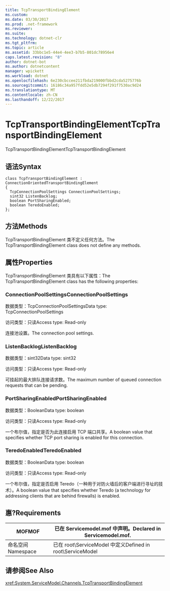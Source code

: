 ```yaml
---
title: TcpTransportBindingElement
ms.custom: 
ms.date: 03/30/2017
ms.prod: .net-framework
ms.reviewer: 
ms.suite: 
ms.technology: dotnet-clr
ms.tgt_pltfrm: 
ms.topic: article
ms.assetid: 33bbc1e5-44e4-4ee3-b7b5-801dc78956e4
caps.latest.revision: "8"
author: dotnet-bot
ms.author: dotnetcontent
manager: wpickett
ms.workload: dotnet
ms.openlocfilehash: 6e230cbccee211fbda219000fbbd2cda5275776b
ms.sourcegitcommit: 16186c34a957fdd52e5db7294f291f7530ac9d24
ms.translationtype: MT
ms.contentlocale: zh-CN
ms.lasthandoff: 12/22/2017
---
```

# <a name="tcptransportbindingelement"></a><span data-ttu-id="95572-102">TcpTransportBindingElement</span><span class="sxs-lookup"><span data-stu-id="95572-102">TcpTransportBindingElement</span></span>
<span data-ttu-id="95572-103">TcpTransportBindingElement</span><span class="sxs-lookup"><span data-stu-id="95572-103">TcpTransportBindingElement</span></span>  
  
## <a name="syntax"></a><span data-ttu-id="95572-104">语法</span><span class="sxs-lookup"><span data-stu-id="95572-104">Syntax</span></span>  
  
```  
class TcpTransportBindingElement : ConnectionOrientedTransportBindingElement  
{  
  TcpConnectionPoolSettings ConnectionPoolSettings;  
  sint32 ListenBacklog;  
  boolean PortSharingEnabled;  
  boolean TeredoEnabled;  
};  
```  
  
## <a name="methods"></a><span data-ttu-id="95572-105">方法</span><span class="sxs-lookup"><span data-stu-id="95572-105">Methods</span></span>  
 <span data-ttu-id="95572-106">TcpTransportBindingElement 类不定义任何方法。</span><span class="sxs-lookup"><span data-stu-id="95572-106">The TcpTransportBindingElement class does not define any methods.</span></span>  
  
## <a name="properties"></a><span data-ttu-id="95572-107">属性</span><span class="sxs-lookup"><span data-stu-id="95572-107">Properties</span></span>  
 <span data-ttu-id="95572-108">TcpTransportBindingElement 类具有以下属性：</span><span class="sxs-lookup"><span data-stu-id="95572-108">The TcpTransportBindingElement class has the following properties:</span></span>  
  
### <a name="connectionpoolsettings"></a><span data-ttu-id="95572-109">ConnectionPoolSettings</span><span class="sxs-lookup"><span data-stu-id="95572-109">ConnectionPoolSettings</span></span>  
 <span data-ttu-id="95572-110">数据类型：TcpConnectionPoolSettings</span><span class="sxs-lookup"><span data-stu-id="95572-110">Data type: TcpConnectionPoolSettings</span></span>  
  
 <span data-ttu-id="95572-111">访问类型：只读</span><span class="sxs-lookup"><span data-stu-id="95572-111">Access type: Read-only</span></span>  
  
 <span data-ttu-id="95572-112">连接池设置。</span><span class="sxs-lookup"><span data-stu-id="95572-112">The connection pool settings.</span></span>  
  
### <a name="listenbacklog"></a><span data-ttu-id="95572-113">ListenBacklog</span><span class="sxs-lookup"><span data-stu-id="95572-113">ListenBacklog</span></span>  
 <span data-ttu-id="95572-114">数据类型：sint32</span><span class="sxs-lookup"><span data-stu-id="95572-114">Data type: sint32</span></span>  
  
 <span data-ttu-id="95572-115">访问类型：只读</span><span class="sxs-lookup"><span data-stu-id="95572-115">Access type: Read-only</span></span>  
  
 <span data-ttu-id="95572-116">可挂起的最大排队连接请求数。</span><span class="sxs-lookup"><span data-stu-id="95572-116">The maximum number of queued connection requests that can be pending.</span></span>  
  
### <a name="portsharingenabled"></a><span data-ttu-id="95572-117">PortSharingEnabled</span><span class="sxs-lookup"><span data-stu-id="95572-117">PortSharingEnabled</span></span>  
 <span data-ttu-id="95572-118">数据类型：Boolean</span><span class="sxs-lookup"><span data-stu-id="95572-118">Data type: boolean</span></span>  
  
 <span data-ttu-id="95572-119">访问类型：只读</span><span class="sxs-lookup"><span data-stu-id="95572-119">Access type: Read-only</span></span>  
  
 <span data-ttu-id="95572-120">一个布尔值，指定是否为此连接启用 TCP 端口共享。</span><span class="sxs-lookup"><span data-stu-id="95572-120">A boolean value that specifies whether TCP port sharing is enabled for this connection.</span></span>  
  
### <a name="teredoenabled"></a><span data-ttu-id="95572-121">TeredoEnabled</span><span class="sxs-lookup"><span data-stu-id="95572-121">TeredoEnabled</span></span>  
 <span data-ttu-id="95572-122">数据类型：Boolean</span><span class="sxs-lookup"><span data-stu-id="95572-122">Data type: boolean</span></span>  
  
 <span data-ttu-id="95572-123">访问类型：只读</span><span class="sxs-lookup"><span data-stu-id="95572-123">Access type: Read-only</span></span>  
  
 <span data-ttu-id="95572-124">一个布尔值，指定是否启用 Teredo（一种用于对防火墙后的客户端进行寻址的技术）。</span><span class="sxs-lookup"><span data-stu-id="95572-124">A boolean value that specifies whether Teredo (a technology for addressing clients that are behind firewalls) is enabled.</span></span>  
  
## <a name="requirements"></a><span data-ttu-id="95572-125">惠?</span><span class="sxs-lookup"><span data-stu-id="95572-125">Requirements</span></span>  
  
|<span data-ttu-id="95572-126">MOF</span><span class="sxs-lookup"><span data-stu-id="95572-126">MOF</span></span>|<span data-ttu-id="95572-127">已在 Servicemodel.mof 中声明。</span><span class="sxs-lookup"><span data-stu-id="95572-127">Declared in Servicemodel.mof.</span></span>|  
|---------|-----------------------------------|  
|<span data-ttu-id="95572-128">命名空间</span><span class="sxs-lookup"><span data-stu-id="95572-128">Namespace</span></span>|<span data-ttu-id="95572-129">已在 root\ServiceModel 中定义</span><span class="sxs-lookup"><span data-stu-id="95572-129">Defined in root\ServiceModel</span></span>|  
  
## <a name="see-also"></a><span data-ttu-id="95572-130">请参阅</span><span class="sxs-lookup"><span data-stu-id="95572-130">See Also</span></span>  
 <xref:System.ServiceModel.Channels.TcpTransportBindingElement>

